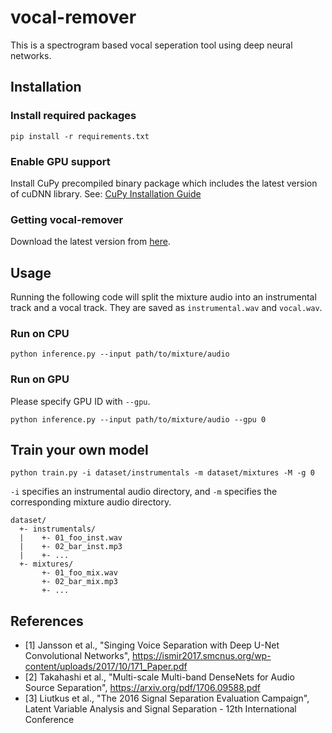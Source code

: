 # vocal-remover
This is a spectrogram based vocal seperation tool using deep neural networks.

## Installation

### Install required packages
```
pip install -r requirements.txt
```

### Enable GPU support
Install CuPy precompiled binary package which includes the latest version of cuDNN library.
See: [CuPy Installation Guide](https://docs-cupy.chainer.org/en/stable/install.html#install-cupy)

### Getting vocal-remover
Download the latest version from [here](https://github.com/tsurumeso/vocal-remover/releases).

## Usage
Running the following code will split the mixture audio into an instrumental track and a vocal track. They are saved as `instrumental.wav` and `vocal.wav`.

### Run on CPU
```
python inference.py --input path/to/mixture/audio
```

### Run on GPU
Please specify GPU ID with `--gpu`.
```
python inference.py --input path/to/mixture/audio --gpu 0
```

## Train your own model
```
python train.py -i dataset/instrumentals -m dataset/mixtures -M -g 0
```

`-i` specifies an instrumental audio directory, and `-m` specifies the corresponding mixture audio directory.

```
dataset/
  +- instrumentals/
  |    +- 01_foo_inst.wav
  |    +- 02_bar_inst.mp3
  |    +- ...
  +- mixtures/
       +- 01_foo_mix.wav
       +- 02_bar_mix.mp3
       +- ...
```

## References
- [1] Jansson et al., "Singing Voice Separation with Deep U-Net Convolutional Networks", https://ismir2017.smcnus.org/wp-content/uploads/2017/10/171_Paper.pdf
- [2] Takahashi et al., "Multi-scale Multi-band DenseNets for Audio Source Separation", https://arxiv.org/pdf/1706.09588.pdf
- [3] Liutkus et al., "The 2016 Signal Separation Evaluation Campaign", Latent Variable Analysis and Signal Separation - 12th International Conference